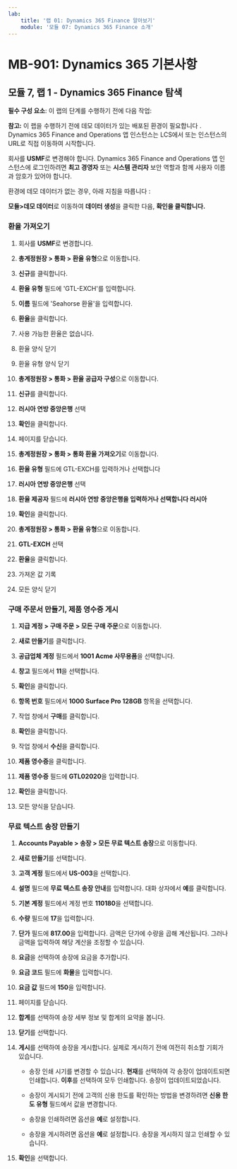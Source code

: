 ```yaml
---
lab:
    title: '랩 01: Dynamics 365 Finance 알아보기'
    module: '모듈 07: Dynamics 365 Finance 소개'
---
```


# MB-901: Dynamics 365 기본사항 
## 모듈 7, 랩 1 - Dynamics 365 Finance 탐색 


**필수 구성 요소**: 이 랩의 단계를 수행하기 전에
다음 작업: 

**참고:** 이 랩을 수행하기 전에 데모 데이터가 있는 배포된 환경이 필요합니다
. Dynamics 365 Finance and Operations 앱 인스턴스는
LCS에서 또는 인스턴스의 URL로 직접 이동하여 시작합니다.

회사를 **USMF**로 변경해야 합니다. Dynamics 365 Finance and Operations 앱 인스턴스에 로그인하려면 **최고 경영자** 또는 **시스템 관리자** 보안 역할과 함께 사용자 이름과 암호가 있어야 합니다.

환경에 데모 데이터가 없는 경우, 아래 지침을 따릅니다
:

 **모듈>데모 데이터**로 이동하여 **데이터 생성**을 클릭한 다음,
    **확인을 클릭합니다.**

### 환율 가져오기

1.  회사를 **USMF**로 변경합니다.

2.   **총계정원장 > 통화 > 환율 유형**으로 이동합니다.

3.  **신규**를 클릭합니다.

4.  **환율 유형** 필드에 'GTL-EXCH'를 입력합니다.

5.  **이름** 필드에 'Seahorse 환율'을 입력합니다.

6.  **환율**을 클릭합니다.

7.  사용 가능한 환율은 없습니다.

8.  환율 양식 닫기

9.  환율 유형 양식 닫기

10.  **총계정원장 > 통화 > 환율 공급자 구성**으로 이동합니다.

11. **신규**를 클릭합니다.

12.  **러시아 연방 중앙은행** 선택

13. **확인**을 클릭합니다.

14. 페이지를 닫습니다.

15. **총계정원장 > 통화 > 통화 환율 가져오기**로 이동합니다.

16. **환율 유형** 필드에 GTL-EXCH를 입력하거나 선택합니다

17.  **러시아 연방 중앙은행** 선택

18. **환율 제공자** 필드에 **러시아 연방 중앙은행을 입력하거나 선택합니다
    러시아**

19. **확인**을 클릭합니다.

20.  **총계정원장 > 통화 > 환율 유형**으로 이동합니다.

21.  **GTL-EXCH** 선택

22. **환율**을 클릭합니다.

23. 가져온 값 기록

24. 모든 양식 닫기

### 구매 주문서 만들기, 제품 영수증 게시

1.  **지급 계정 > 구매 주문 > 모든 구매 주문**으로 이동합니다.

2.  **새로 만들기**를 클릭합니다.

3.  **공급업체 계정** 필드에서 **1001 Acme 사무용품**을 선택합니다.

4.  **창고** 필드에서 **11**을 선택합니다.

5.  **확인**을 클릭합니다.

6.  **항목 번호** 필드에서 **1000 Surface Pro 128GB** 항목을 선택합니다.

7.  작업 창에서 **구매**를 클릭합니다.

8.  **확인**을 클릭합니다.

9.  작업 창에서 **수신**을 클릭합니다.

10. **제품 영수증**을 클릭합니다.

11. **제품 영수증** 필드에 **GTL02020**을 입력합니다.

12. **확인**을 클릭합니다.

13. 모든 양식을 닫습니다.

### 무료 텍스트 송장 만들기

1.  **Accounts Payable > 송장 > 모든 무료 텍스트 송장**으로 이동합니다.

2.  **새로 만들기**를 선택합니다.

3.  **고객 계정** 필드에서 **US-003**을 선택합니다.

4.  **설명** 필드에 **무료 텍스트 송장 안내**를 입력합니다.
    대화 상자에서 **예**를 클릭합니다.

5.  **기본 계정** 필드에서 계정 번호 **110180**을 선택합니다.

6.  **수량** 필드에 **17**을 입력합니다.

7.  **단가** 필드에 **817.00**을 입력합니다. 금액은
    단가에 수량을 곱해 계산됩니다. 그러나 금액을 입력하여
    해당 계산을 조정할 수 있습니다.

8.  **요금**을 선택하여 송장에 요금을 추가합니다.

9.  **요금 코드** 필드에 **화물**을 입력합니다.

10. **요금 값** 필드에 **150**을 입력합니다.

11. 페이지를 닫습니다.

12. **합계**를 선택하여 송장 세부 정보 및 합계의 요약을 봅니다.

13. **닫기**를 선택합니다.

14. **게시**를 선택하여 송장을 게시합니다. 실제로 게시하기 전에
    여전히 취소할 기회가 있습니다.

    -  송장 인쇄 시기를 변경할 수 있습니다. **현재**를 선택하여
        각 송장이 업데이트되면 인쇄합니다. **이후**를 선택하여 모두 인쇄합니다. 
        송장이 업데이트되었습니다.

    -  송장이 게시되기 전에 고객의 신용 한도를 확인하는 방법을 변경하려면
         **신용 한도 유형** 필드에서 값을 변경합니다.

    -  송장을 인쇄하려면 옵션을 **예**로 설정합니다.

    -  송장을 게시하려면 옵션을 **예**로 설정합니다. 송장을 게시하지 않고
        인쇄할 수 있습니다.

15. **확인**을 선택합니다.
